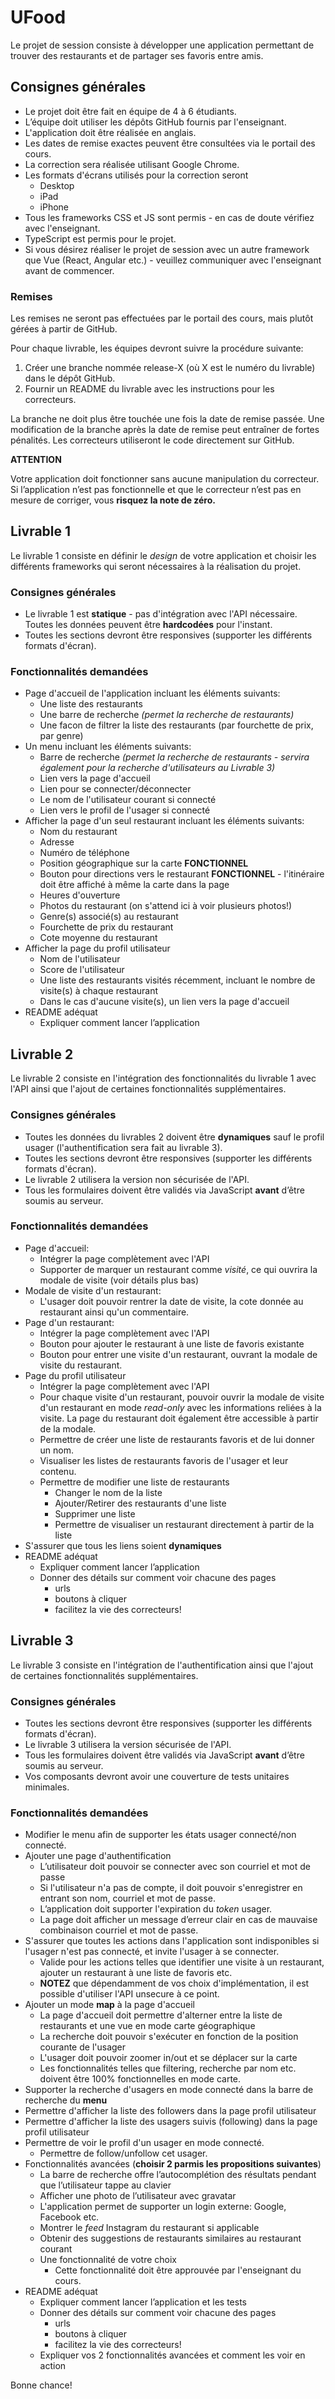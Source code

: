 # UFood

Le projet de session consiste à développer une application permettant de trouver des restaurants et de partager ses favoris entre amis.

## Consignes générales

- Le projet doit être fait en équipe de 4 à 6 étudiants.
- L’équipe doit utiliser les dépôts GitHub fournis par l'enseignant.
- L'application doit être réalisée en anglais.
- Les dates de remise exactes peuvent être consultées via le portail des cours.
- La correction sera réalisée utilisant Google Chrome.
- Les formats d'écrans utilisés pour la correction seront
  - Desktop
  - iPad
  - iPhone
- Tous les frameworks CSS et JS sont permis - en cas de doute vérifiez avec l'enseignant.
- TypeScript est permis pour le projet.
- Si vous désirez réaliser le projet de session avec un autre framework que Vue (React, Angular etc.) - veuillez communiquer avec l'enseignant avant de commencer.

### Remises

Les remises ne seront pas effectuées par le portail des cours, mais plutôt gérées à partir de GitHub.

Pour chaque livrable, les équipes devront suivre la procédure suivante:

1. Créer une branche nommée release-X (où X est le numéro du livrable) dans le dépôt GitHub.
2. Fournir un README du livrable avec les instructions pour les correcteurs.

La branche ne doit plus être touchée une fois la date de remise passée. Une modification de la branche après la date de remise peut entraîner de fortes pénalités. Les correcteurs utiliseront le code directement sur GitHub.

**ATTENTION**

Votre application doit fonctionner sans aucune manipulation du correcteur. Si l’application n’est pas fonctionnelle et que le correcteur n’est pas en mesure de corriger, vous **risquez la note de zéro.**

## Livrable 1

Le livrable 1 consiste en définir le _design_ de votre application et choisir les différents frameworks qui seront nécessaires à la réalisation du projet.

### Consignes générales

- Le livrable 1 est **statique** - pas d'intégration avec l'API nécessaire. Toutes les données peuvent être **hardcodées** pour l'instant.
- Toutes les sections devront être responsives (supporter les différents formats d'écran).

### Fonctionnalités demandées

- Page d'accueil de l'application incluant les éléments suivants:
  - Une liste des restaurants
  - Une barre de recherche *(permet la recherche de restaurants)*
  - Une facon de filtrer la liste des restaurants (par fourchette de prix, par genre)
- Un menu incluant les éléments suivants:
  - Barre de recherche *(permet la recherche de restaurants - servira également pour la recherche d'utilisateurs au Livrable 3)*
  - Lien vers la page d'accueil
  - Lien pour se connecter/déconnecter
  - Le nom de l'utilisateur courant si connecté
  - Lien vers le profil de l'usager si connecté
- Afficher la page d'un seul restaurant incluant les éléments suivants:
  - Nom du restaurant
  - Adresse
  - Numéro de téléphone
  - Position géographique sur la carte **FONCTIONNEL**
  - Bouton pour directions vers le restaurant **FONCTIONNEL** - l'itinéraire doit être affiché à même la carte dans la page
  - Heures d'ouverture
  - Photos du restaurant (on s'attend ici à voir plusieurs photos!)
  - Genre(s) associé(s) au restaurant
  - Fourchette de prix du restaurant
  - Cote moyenne du restaurant
- Afficher la page du profil utilisateur
  - Nom de l'utilisateur
  - Score de l'utilisateur
  - Une liste des restaurants visités récemment, incluant le nombre de visite(s) à chaque restaurant
  - Dans le cas d'aucune visite(s), un lien vers la page d'accueil
- README adéquat
  - Expliquer comment lancer l’application

## Livrable 2

Le livrable 2 consiste en l'intégration des fonctionnalités du livrable 1 avec l'API ainsi que l'ajout de certaines fonctionnalités supplémentaires.

### Consignes générales

- Toutes les données du livrables 2 doivent être **dynamiques** sauf le profil usager (l'authentification sera fait au livrable 3).
- Toutes les sections devront être responsives (supporter les différents formats d'écran).
- Le livrable 2 utilisera la version non sécurisée de l'API.
- Tous les formulaires doivent être validés via JavaScript **avant** d’être soumis au serveur.

### Fonctionnalités demandées

- Page d'accueil:
  - Intégrer la page complètement avec l'API
  - Supporter de marquer un restaurant comme _visité_, ce qui ouvrira la modale de visite (voir détails plus bas)
- Modale de visite d'un restaurant:
  - L'usager doit pouvoir rentrer la date de visite, la cote donnée au restaurant ainsi qu'un commentaire.
- Page d'un restaurant:
  - Intégrer la page complètement avec l'API
  - Bouton pour ajouter le restaurant à une liste de favoris existante
  - Bouton pour entrer une visite d'un restaurant, ouvrant la modale de visite du restaurant.
- Page du profil utilisateur
  - Intégrer la page complètement avec l'API
  - Pour chaque visite d'un restaurant, pouvoir ouvrir la modale de visite d'un restaurant en mode _read-only_ avec les informations reliées à la visite. La page du restaurant doit également être accessible à partir de la modale. 
  - Permettre de créer une liste de restaurants favoris et de lui donner un nom.
  - Visualiser les listes de restaurants favoris de l'usager et leur contenu.
  - Permettre de modifier une liste de restaurants
    - Changer le nom de la liste
    - Ajouter/Retirer des restaurants d'une liste
    - Supprimer une liste
    - Permettre de visualiser un restaurant directement à partir de la liste
- S'assurer que tous les liens soient **dynamiques**
- README adéquat
  - Expliquer comment lancer l’application
  - Donner des détails sur comment voir chacune des pages
    - urls
    - boutons à cliquer
    - facilitez la vie des correcteurs!

## Livrable 3

Le livrable 3 consiste en l'intégration de l'authentification ainsi que l'ajout de certaines fonctionnalités supplémentaires.

### Consignes générales

- Toutes les sections devront être responsives (supporter les différents formats d'écran).
- Le livrable 3 utilisera la version sécurisée de l'API.
- Tous les formulaires doivent être validés via JavaScript **avant** d’être soumis au serveur.
- Vos composants devront avoir une couverture de tests unitaires minimales.

### Fonctionnalités demandées

- Modifier le menu afin de supporter les états usager connecté/non connecté.
- Ajouter une page d'authentification
  - L’utilisateur doit pouvoir se connecter avec son courriel et mot de passe
  - Si l'utilisateur n'a pas de compte, il doit pouvoir s'enregistrer en entrant son nom, courriel et mot de passe.
  - L’application doit supporter l'expiration du _token_ usager.
  - La page doit afficher un message d’erreur clair en cas de mauvaise combinaison courriel et mot de passe.
- S'assurer que toutes les actions dans l'application sont indisponibles si l'usager n'est pas connecté, et invite l'usager à se connecter.
  - Valide pour les actions telles que identifier une visite à un restaurant, ajouter un restaurant à une liste de favoris etc.
  - **NOTEZ** que dépendamment de vos choix d'implémentation, il est possible d'utiliser l'API unsecure à ce point.
- Ajouter un mode **map** à la page d'accueil
  - La page d'accueil doit permettre d'alterner entre la liste de restaurants et une vue en mode carte géographique
  - La recherche doit pouvoir s'exécuter en fonction de la position courante de l'usager
  - L'usager doit pouvoir zoomer in/out et se déplacer sur la carte
  - Les fonctionnalités telles que filtering, recherche par nom etc. doivent être 100% fonctionnelles en mode carte.
- Supporter la recherche d'usagers en mode connecté dans la barre de recherche du **menu**
- Permettre d'afficher la liste des followers dans la page profil utilisateur
- Permettre d'afficher la liste des usagers suivis (following) dans la page profil utilisateur
- Permettre de voir le profil d'un usager en mode connecté.
  - Permettre de follow/unfollow cet usager.
- Fonctionnalités avancées (**choisir 2 parmis les propositions suivantes**)
  - La barre de recherche offre l’autocomplétion des résultats pendant que l’utilisateur tappe au clavier
  - Afficher une photo de l’utilisateur avec gravatar
  - L'application permet de supporter un login externe: Google, Facebook etc.
  - Montrer le _feed_ Instagram du restaurant si applicable
  - Obtenir des suggestions de restaurants similaires au restaurant courant
  - Une fonctionnalité de votre choix
    - Cette fonctionnalité doit être approuvée par l'enseignant du cours.
- README adéquat
  - Expliquer comment lancer l’application et les tests
  - Donner des détails sur comment voir chacune des pages
    - urls
    - boutons à cliquer
    - facilitez la vie des correcteurs!
  - Expliquer vos 2 fonctionnalités avancées et comment les voir en action

Bonne chance!
